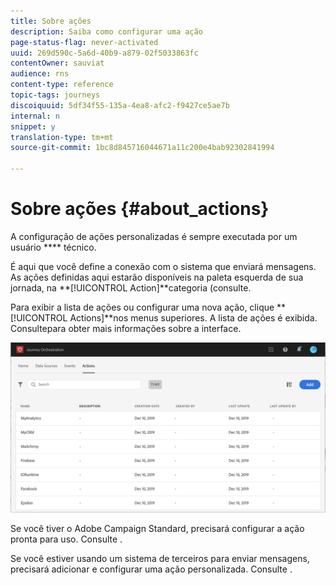 ```yaml
---
title: Sobre ações
description: Saiba como configurar uma ação
page-status-flag: never-activated
uuid: 269d590c-5a6d-40b9-a879-02f5033863fc
contentOwner: sauviat
audience: rns
content-type: reference
topic-tags: journeys
discoiquuid: 5df34f55-135a-4ea8-afc2-f9427ce5ae7b
internal: n
snippet: y
translation-type: tm+mt
source-git-commit: 1bc8d845716044671a11c200e4bab92302841994

---
```



# Sobre ações {#about_actions}

A configuração de ações personalizadas é sempre executada por um usuário **** técnico.

É aqui que você define a conexão com o sistema que enviará mensagens. As ações definidas aqui estarão disponíveis na paleta esquerda de sua jornada, na **[!UICONTROL Action]**categoria (consulte[](../building-journeys/about-action-activities.md).

Para exibir a lista de ações ou configurar uma nova ação, clique **[!UICONTROL Actions]**nos menus superiores. A lista de ações é exibida. Consulte[](../about/user-interface.md)para obter mais informações sobre a interface.

![](../assets/custom1.png)

Se você tiver o Adobe Campaign Standard, precisará configurar a ação pronta para uso. Consulte [](../action/working-with-adobe-campaign.md).

Se você estiver usando um sistema de terceiros para enviar mensagens, precisará adicionar e configurar uma ação personalizada. Consulte [](../action/about-custom-action-configuration.md).

